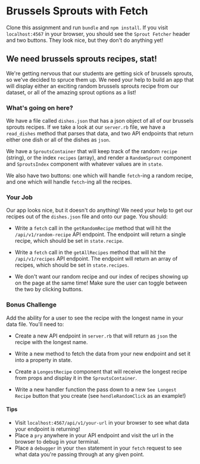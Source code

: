 # Brussels Sprouts with Fetch

Clone this assignment and run `bundle` and `npm install`. If you visit `localhost:4567` in your browser, you should see the `Sprout Fetcher` header and two buttons. They look nice, but they don't do anything yet!

## We need brussels sprouts recipes, stat!

We're getting nervous that our students are getting sick of brussels sprouts, so we've decided to spruce them up. We need your help to build an app that will display either an exciting random brussels sprouts recipe from our dataset, or all of the amazing sprout options as a list!

### What's going on here?
We have a file called `dishes.json` that has a json object of all of our brussels sprouts recipes. If we take a look at our `server.rb` file, we have a `read_dishes` method that parses that data, and two API endpoints that return either one dish or all of the dishes as `json`.

We have a `SproutsContainer` that will keep track of the random `recipe` (string), or the index `recipes` (array), and render a `RandomSprout` component and `SproutsIndex` component with whatever values are in `state`.

We also have two buttons: one which will handle `fetch`-ing a random recipe, and one which will handle `fetch`-ing all the recipes.

### Your Job
Our app looks nice, but it doesn't do anything! We need your help to get our recipes out of the `dishes.json` file and onto our page. You should:

* Write a `fetch` call in the `getRandomRecipe` method that will hit the `/api/v1/random-recipe` API endpoint. The endpoint will return a single recipe, which should be set in `state.recipe`.

* Write a `fetch` call in the `getAllRecipes` method that will hit the `/api/v1/recipes` API endpoint. The endpoint will return an array of recipes, which should be set in `state.recipes`.

* We don't want our random recipe and our index of recipes showing up on the page at the same time! Make sure the user can toggle between the two by clicking buttons.

### Bonus Challenge
Add the ability for a user to see the recipe with the longest name in your data file. You'll need to:

* Create a new API endpoint in `server.rb` that will return as `json` the recipe with the longest name.

* Write a new method to fetch the data from your new endpoint and set it into a property in state.

* Create a `LongestRecipe` component that will receive the longest recipe from props and display it in the `SproutsContainer`.

* Write a new handler function the pass down to a new `See Longest Recipe` button that you create (see `hendleRandomClick` as an example!)

#### Tips
* Visit `localhost:4567/api/v1/your-url` in your browser to see what data your endpoint is returning!
* Place a `pry` anywhere in your API endpoint and visit the url in the browser to debug in your terminal.
* Place a `debugger` in your `then` statement in your `fetch` request to see what data you're passing through at any given point.

